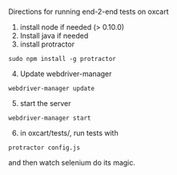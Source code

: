 Directions for running end-2-end tests on oxcart

1) install node if needed (> 0.10.0)
2) Install java if needed
3) install protractor

`sudo npm install -g protractor`

4) Update webdriver-manager 

`webdriver-manager update`

5) start the server

`webdriver-manager start`

6) in oxcart/tests/, run tests with

`protractor config.js`

and then watch selenium do its magic.
